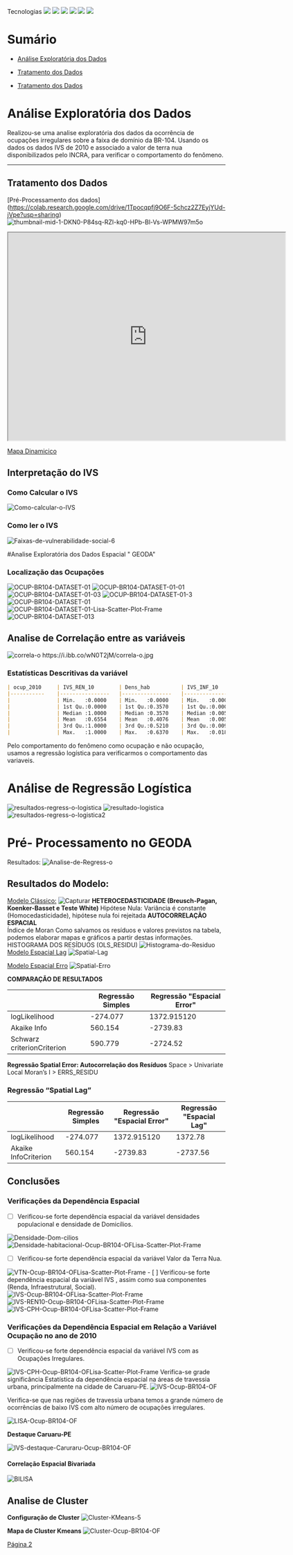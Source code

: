
Tecnologias
![](https://img.shields.io/github/stars/pandao/editor.md.svg)
![](https://img.shields.io/github/forks/pandao/editor.md.svg)
![](https://img.shields.io/github/tag/pandao/editor.md.svg)
![](https://img.shields.io/github/release/pandao/editor.md.svg)
![](https://img.shields.io/github/issues/pandao/editor.md.svg)
![](https://img.shields.io/bower/v/editor.md.svg)
# Sumário


- [Análise Exploratória dos Dados](#id-section1)
-  [Tratamento dos Dados](#id-section2)

- [Tratamento dos Dados](#id-section2)

<div id='id-section1'/>

# Análise Exploratória dos Dados
Realizou-se uma analise exploratória dos dados da ocorrência de ocupações irregulares sobre a faixa de domínio da BR-104. Usando os dados os dados IVS de 
2010 e associado a valor de terra nua disponibilizados pelo INCRA, para verificar o comportamento do fenômeno.

---

<div id='id-section2'/>

## Tratamento dos Dados 
[Pré-Processamento dos dados]
(https://colab.research.google.com/drive/1Tpocqpfj9O6F-5chcz2Z7EyjYUd-jVpe?usp=sharing) 
<img src="https://i.ibb.co/9ty9S5J/thumbnail-mid-1-DKN0-P84sq-RZl-kq0-HPb-Bl-Vs-WPMW97m5o.jpg" alt="thumbnail-mid-1-DKN0-P84sq-RZl-kq0-HPb-Bl-Vs-WPMW97m5o" border="0">
<iframe src="https://www.google.com/maps/d/u/0/embed?mid=1DKN0P84sqRZl_kq0HPbBlVsWPMW97m5o" width="640" height="480"></iframe>

[Mapa Dinamicico ](https://www.google.com/maps/d/u/0/edit?mid=1DKN0P84sqRZl_kq0HPbBlVsWPMW97m5o&usp=sharing)

## **Interpretação do IVS**

### Como Calcular o IVS
<img src="https://i.ibb.co/tPrMb98/Como-calcular-o-IVS.jpg" alt="Como-calcular-o-IVS" border="0">

### Como ler o IVS
<img src="https://i.ibb.co/3y5534q/Faixas-de-vulnerabilidade-social-6.jpg" alt="Faixas-de-vulnerabilidade-social-6" border="0">

#Analise Exploratória dos Dados Espacial " GEODA"
### Localização das Ocupações 

<img src="https://i.ibb.co/9vNYk7X/OCUP-BR104-DATASET-01.png" alt="OCUP-BR104-DATASET-01" border="0">
<img src="https://i.ibb.co/HT6RBGv/OCUP-BR104-DATASET-01-01.png" alt="OCUP-BR104-DATASET-01-01" border="0">
<img src="https://i.ibb.co/VJJvPJT/OCUP-BR104-DATASET-01-03.png" alt="OCUP-BR104-DATASET-01-03" border="0">
<img src="https://i.ibb.co/NLF7bVs/OCUP-BR104-DATASET-01-3.png" alt="OCUP-BR104-DATASET-01-3" border="0">
<img src="https://i.ibb.co/SX6sxnq/OCUP-BR104-DATASET-01.png" alt="OCUP-BR104-DATASET-01" border="0">
<img src="https://i.ibb.co/v1L0tfc/OCUP-BR104-DATASET-01-Lisa-Scatter-Plot-Frame.png" alt="OCUP-BR104-DATASET-01-Lisa-Scatter-Plot-Frame" border="0">
<img src="https://i.ibb.co/mhST6G8/OCUP-BR104-DATASET-013.png" alt="OCUP-BR104-DATASET-013" border="0">

## Analise de Correlação entre as variáveis 

<img src="https://i.ibb.co/wN0T2jM/correla-o.jpg" alt="correla-o" border="0">
https://i.ibb.co/wN0T2jM/correla-o.jpg

### Estatísticas Descritivas da variável
```markdown
| ocup_2010 	| IVS_REN_10     	| Dens_hab       	| IVS_INF_10        	| Pop_Total      	| URB_RURAL      	| VTN_MED       	|              	|
|-----------	|----------------	|----------------	|-------------------	|----------------	|----------------	|---------------	|--------------	|
|           	| Min.   :0.0000 	| Min.   :0.0000 	| Min.   :0.0000000 	| Min.   :0.0000 	| Min.   : 22679 	| Min.   :0.000 	| Min.   :2395 	|
|           	| 1st Qu.:0.0000 	| 1st Qu.:0.3570 	| 1st Qu.:0.0003992 	| 1st Qu.:0.1050 	| 1st Qu.: 24903 	| 1st Qu.:0.000 	| 1st Qu.:5105 	|
|           	| Median :1.0000 	| Median :0.3570 	| Median :0.0053653 	| Median :0.1050 	| Median :314912 	| Median :1.000 	| Median :5105 	|
|           	| Mean   :0.6554 	| Mean   :0.4076 	| Mean   :0.0059538 	| Mean   :0.1428 	| Mean   :178470 	| Mean   :0.747 	| Mean   :4701 	|
|           	| 3rd Qu.:1.0000 	| 3rd Qu.:0.5210 	| 3rd Qu.:0.0097318 	| 3rd Qu.:0.2090 	| 3rd Qu.:314912 	| 3rd Qu.:1.000 	| 3rd Qu.:5105 	|
|           	| Max.   :1.0000 	| Max.   :0.6370 	| Max.   :0.0188397 	| Max.   :0.3810 	| Max.   :314912 	| Max.   :1.000 	| Max.   :8363 	|
```
Pelo comportamento do fenômeno como ocupação e não ocupação, usamos a regressão logística para verificarmos o comportamento das variaveis.

# Análise de Regressão Logística
<img src="https://i.ibb.co/4M4Z1M3/resultados-regress-o-logistica.jpg" alt="resultados-regress-o-logistica" border="0">

<img src="https://i.ibb.co/bdGMSgJ/resultado-logistica.jpg" alt="resultado-logistica" border="0">

<img src="https://i.ibb.co/Prqj6DM/resultados-regress-o-logistica2.jpg" alt="resultados-regress-o-logistica2" border="0">

# Pré- Processamento no GEODA
Resultados:
<img src="https://i.ibb.co/yFkx68K/Analise-de-Regress-o.jpg" alt="Analise-de-Regress-o" border="0">

## Resultados do Modelo:

[Modelo Clássico:](https://raw.githubusercontent.com/ErisonBarros/BR104_OCUP_FAIXA_DOMINIO/master/Resultados%20da%20Regress%C3%A3o%20final.txt)
<img src="https://i.ibb.co/wgDyG5W/Capturar.jpg" alt="Capturar" border="0">
**HETEROCEDASTICIDADE (Breusch-Pagan, Koenker-Basset e Teste White)**
Hipótese Nula: Variância é constante (Homocedasticidade), hipótese nula foi rejeitada
**AUTOCORRELAÇÃO ESPACIAL**  
Índice de Moran
Como salvamos os resíduos e valores previstos na tabela, podemos elaborar  mapas e gráficos a partir destas informações.
HISTOGRAMA DOS RESÍDUOS (OLS_RESIDU)
<img src="https://i.ibb.co/tHsWkXw/Histograma-do-Residuo.png" alt="Histograma-do-Residuo" border="0">
[Modelo Espacial Lag](https://raw.githubusercontent.com/ErisonBarros/BR104_OCUP_FAIXA_DOMINIO/master/Resultados%20da%20Regress%C3%A3o%20Spatal%20Lag.txt)
<img src="https://i.ibb.co/b22f7Rm/Spatial-Lag.jpg" alt="Spatial-Lag" border="0">

[Modelo Espacial Erro](https://raw.githubusercontent.com/ErisonBarros/BR104_OCUP_FAIXA_DOMINIO/master/Resultados%20da%20Regress%C3%A3o%20Spatal%20Erro.txt)
<img src="https://i.ibb.co/86c03GG/Spatial-Erro.jpg" alt="Spatial-Erro" border="0">

**COMPARAÇÃO DE RESULTADOS**

|               	| Regressão Simples 	| Regressão "Espacial Error"  	|
|---------------	|-------------------	|-----------------------------	|
| logLikelihood 	|  -274.077         	| 1372.915120                  	|
| Akaike Info   	|560.154           	| -2739.83                     	|
| Schwarz criterionCriterion     	|      590.779           	|  -2724.52                           	|


**Regressão Spatial Error:   Autocorrelação dos Resíduos**
Space > Univariate Local Moran’s I > ERRS_RESIDU

### Regressão “Spatial Lag”

|               	| Regressão Simples 	| Regressão "Espacial Error"  	|Regressão "Espacial Lag"  	
|---------------	|-------------------	|-----------------------------	|-----------------------------	|
| logLikelihood	|    -274.077    	|       1372.915120         	|1372.78
| Akaike InfoCriterion	|      560.154   	|       -2739.83              	|     -2737.56

## Conclusões 
### **Verificações da Dependência Espacial**
 - [ ] Verificou-se forte dependência espacial da variável densidades populacional e densidade de Domicílios.
 <img src="https://i.ibb.co/8bXKYSk/Densidade-Dom-cilios.png" alt="Densidade-Dom-cilios" border="0">
<img src="https://i.ibb.co/Ryy4mMX/Densidade-habitacional-Ocup-BR104-OFLisa-Scatter-Plot-Frame.png" alt="Densidade-habitacional-Ocup-BR104-OFLisa-Scatter-Plot-Frame" border="0">

 - [ ] Verificou-se forte dependência espacial  da variável  Valor da Terra Nua.
 <img src="https://i.ibb.co/zxXmzjM/VTN-Ocup-BR104-OFLisa-Scatter-Plot-Frame.png" alt="VTN-Ocup-BR104-OFLisa-Scatter-Plot-Frame" border="0">
 - [ ] Verificou-se forte dependência espacial  da variável  IVS , assim como sua componentes (Renda, Infraestrutural, Social).
 <img src="https://i.ibb.co/VgqSRk2/IVS-Ocup-BR104-OFLisa-Scatter-Plot-Frame.png" alt="IVS-Ocup-BR104-OFLisa-Scatter-Plot-Frame" border="0">
 <img src="https://i.ibb.co/g43Rt54/IVS-REN10-Ocup-BR104-OFLisa-Scatter-Plot-Frame.png" alt="IVS-REN10-Ocup-BR104-OFLisa-Scatter-Plot-Frame" border="0">
 <img src="https://i.ibb.co/9TnvT85/IVS-CPH-Ocup-BR104-OFLisa-Scatter-Plot-Frame.png" alt="IVS-CPH-Ocup-BR104-OFLisa-Scatter-Plot-Frame" border="0">
 
### Verificações da Dependência Espacial em Relação a Variável Ocupação no ano de 2010 

 - [ ] Verificou-se forte dependência espacial da variável IVS com as Ocupações Irregulares.

<img src="https://i.ibb.co/9TnvT85/IVS-CPH-Ocup-BR104-OFLisa-Scatter-Plot-Frame.png" alt="IVS-CPH-Ocup-BR104-OFLisa-Scatter-Plot-Frame" border="0">
Verifica-se grade significância Estatística da dependência espacial  na áreas de travessia urbana, principalmente na cidade de Caruaru-PE.

<img src="https://i.ibb.co/N3w5qFr/IVS-Ocup-BR104-OF.png" alt="IVS-Ocup-BR104-OF" border="0">

Verifica-se que nas regiões de travessia urbana temos  a grande número de ocorrências de baixo IVS com alto número de ocupações irregulares.

<img src="https://i.ibb.co/1KS3sHv/LISA-Ocup-BR104-OF.png" alt="LISA-Ocup-BR104-OF" border="0">

**Destaque Caruaru-PE**

<img src="https://i.ibb.co/mGMRmbp/IVS-destaque-Caruraru-Ocup-BR104-OF.png" alt="IVS-destaque-Caruraru-Ocup-BR104-OF" border="0">

#### Correlação Espacial Bivariada

<img src="https://i.ibb.co/prBFJ2n/BILISA.jpg" alt="BILISA" border="0">

## Analise de Cluster
**Configuração de Cluster**
<img src="https://i.ibb.co/qsXjK5q/Cluster-KMeans-5.jpg" alt="Cluster-KMeans-5" border="0">

**Mapa de Cluster Kmeans**
<img src="https://i.ibb.co/0y052Pp/Cluster-Ocup-BR104-OF.png" alt="Cluster-Ocup-BR104-OF" border="0">

[Página 2](https://github.com/ErisonBarros/BR104_OCUP_FAIXA_DOMINIO/blob/master/README2.md)


<!--stackedit_data:
eyJoaXN0b3J5IjpbMTc5OTk0MzQyNywtMTYzNzE4MjkwOCwtMz
Q0OTM3OTgyLDE3ODc3MjgxMzcsOTUzNjkzMDIwLDExNzI2NjU1
Miw2OTQwODQ3MTIsLTE5MTk3MTY0NjgsNDc4NDUwMTA4LC0xMT
I4NjM2NTEyLDI4MDMxNTk2MSwtMjQzNDc3MzgyLDMzNzAxODMw
OCwtMzg1MTczODQwLC0xODk2NjYyODYyLC0xMjI0MjQxMDkyLD
E2MDE0MTQ1MywxMjk1MjI3NzIzLDEzNzQ0ODE5OTQsOTc1NDA0
MzI3XX0=
-->